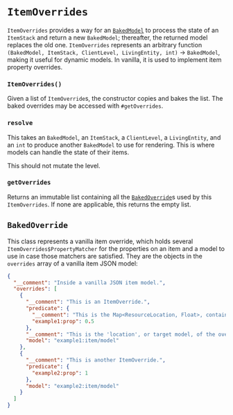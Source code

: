 `ItemOverrides`
==================

`ItemOverrides` provides a way for an [`BakedModel`][baked] to process the state of an `ItemStack` and return a new `BakedModel`; thereafter, the returned model replaces the old one. `ItemOverrides` represents an arbitrary function `(BakedModel, ItemStack, ClientLevel, LivingEntity, int)` → `BakedModel`, making it useful for dynamic models. In vanilla, it is used to implement item property overrides.

### `ItemOverrides()`

Given a list of `ItemOverride`s, the constructor copies and bakes the list. The baked overrides may be accessed with `#getOverrides`.

### `resolve`

This takes an `BakedModel`, an `ItemStack`, a `ClientLevel`, a `LivingEntity`, and an `int` to produce another `BakedModel` to use for rendering. This is where models can handle the state of their items.

This should not mutate the level.

### `getOverrides`

Returns an immutable list containing all the [`BakedOverride`][override]s used by this `ItemOverrides`. If none are applicable, this returns the empty list.

## `BakedOverride`

This class represents a vanilla item override, which holds several `ItemOverrides$PropertyMatcher` for the properties on an item and a model to use in case those matchers are satisfied. They are the objects in the `overrides` array of a vanilla item JSON model:

```json
{
  "__comment": "Inside a vanilla JSON item model.",
  "overrides": [
    {
      "__comment": "This is an ItemOverride.",
      "predicate": {
        "__comment": "This is the Map<ResourceLocation, Float>, containing the names of properties and their minimum values.",
        "example1:prop": 0.5
      },
      "__comment": "This is the 'location', or target model, of the override, which is used if the predicate above matches.",
      "model": "example1:item/model"
    },
    {
      "__comment": "This is another ItemOverride.",
      "predicate": {
        "example2:prop": 1
      },
      "model": "example2:item/model"
    }
  ]
}
```

[baked]: bakedmodel.md
[override]: #itemoverride
